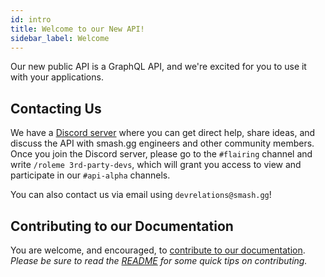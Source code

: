 ```yaml
---
id: intro
title: Welcome to our New API!
sidebar_label: Welcome
---
```


Our new public API is a GraphQL API, and we're excited for you to use it with your applications.

## Contacting Us

We have a <a href="https://discord.gg/smashgg" target="_blank">Discord server</a>
where you can get direct help, share ideas, and discuss the API with smash.gg engineers and other community members.
Once you join the Discord server, please go to the `#flairing` channel and write `/roleme 3rd-party-devs`,
 which will grant you access to view and participate in our `#api-alpha` channels.

You can also contact us via email using `devrelations@smash.gg`!

## Contributing to our Documentation

You are welcome, and encouraged, to [contribute to our documentation](https://github.com/smashgg/developer-portal).
*Please be sure to read the [README](https://github.com/smashgg/developer-portal/blob/master/README.md)
 for some quick tips on contributing.*